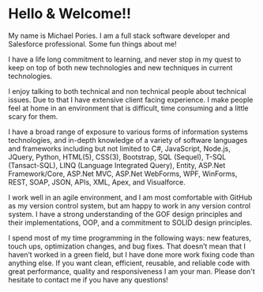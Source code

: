 # Hello & Welcome!!  
My name is Michael Pories. I am a full stack software developer and Salesforce professional.
Some fun things about me!

I have a life long commitment to learning, and never stop in my quest to keep on top of both new technologies and new techniques in current technologies.

I enjoy talking to both technical and non technical people about technical issues. Due to that I have extensive client facing experience. I make people feel at home in an environment that is difficult, time consuming and a little scary for them. 

I have a broad range of exposure to various forms of information systems technologies, and in-depth knowledge of a variety of software languages and frameworks including but not limited to C#, JavaScript, Node.js, JQuery, Python, HTML(5), CSS(3), Bootstrap, SQL (Sequel), T-SQL (Tansact-SQL), LINQ (Language Integrated Query), Entity, ASP.Net Framework/Core, ASP.Net MVC, ASP.Net WebForms, WPF, WinForms, REST, SOAP, JSON, APIs, XML, Apex, and Visualforce. 

I work well in an agile environment, and I am most comfortable with GitHub as my version control system, but am happy to work in any version control system. I have a strong understanding of the GOF design principles and their implementations, OOP, and a commitment to SOLID design principles.

I spend most of my time programming in the following ways: new features, touch ups, optimization changes, and bug fixes.  That doesn’t mean that I haven’t worked in a green field, but I have done more work fixing code than anything else. If you want clean, efficient, reusable, and reliable code with great performance, quality and responsiveness I am your man.
Please don't hesitate to contact me if you have any questions!

 
     
